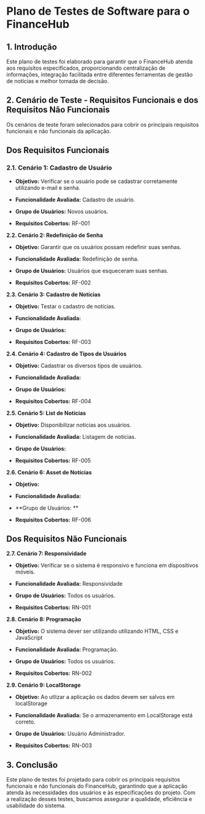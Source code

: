 # Plano de Testes de Software para o FinanceHub

## 1. Introdução

Este plano de testes foi elaborado para garantir que o FinanceHub atenda aos requisitos especificados, proporcionando centralização de informações, integração facilitada entre diferentes ferramentas de gestão de notícias e melhor tomada de decisão.


## 2. Cenário de Teste - Requisitos Funcionais e dos Requisitos Não Funcionais

Os cenários de teste foram selecionados para cobrir os principais requisitos funcionais e não funcionais da aplicação.

## Dos Requisitos Funcionais

### **2.1. Cenário 1: Cadastro de Usuário**

- **Objetivo:** Verificar se o usuário pode se cadastrar corretamente utilizando e-mail e senha.

- **Funcionalidade Avaliada:** Cadastro de usuário.

- **Grupo de Usuários:** Novos usuários.

- **Requisitos Cobertos:** RF-001

**2.2. Cenário 2: Redefinição de Senha**

- **Objetivo:** Garantir que os usuários possam redefinir suas senhas.

- **Funcionalidade Avaliada:** Redefinição de senha.

- **Grupo de Usuários:** Usuários que esqueceram suas senhas.

- **Requisitos Cobertos:** RF-002

**2.3. Cenário 3: Cadastro de Notícias**

- **Objetivo:** Testar o cadastro de notícias.

- **Funcionalidade Avaliada:** 

- **Grupo de Usuários:** 

- **Requisitos Cobertos:** RF-003

**2.4. Cenário 4: Cadastro de Tipos de Usuários**

- **Objetivo:** Cadastrar os diversos tipos de usuários.

- **Funcionalidade Avaliada:** 

- **Grupo de Usuários:** 

- **Requisitos Cobertos:** RF-004

**2.5. Cenário 5: List de Notícias**

- **Objetivo:** Disponibilizar notícias aos usuários.

- **Funcionalidade Avaliada:** Listagem de notícias.

- **Grupo de Usuários:**

- **Requisitos Cobertos:** RF-005

**2.6. Cenário 6: Asset  de Notícias**

- **Objetivo:**

- **Funcionalidade Avaliada:** 

- **Grupo de Usuários: **

- **Requisitos Cobertos:** RF-006

## Dos Requisitos Não Funcionais

**2.7. Cenário 7: Responsividade**

- **Objetivo:**  Verificar se o sistema é responsivo e funciona em dispositivos móveis.

- **Funcionalidade Avaliada:** Responsividade

- **Grupo de Usuários:** Todos os usuários.

- **Requisitos Cobertos:** RN-001

**2.8. Cenário 8: Programação**

- **Objetivo:** O sistema dever ser utilizando utilizando HTML, CSS e JavaScript

- **Funcionalidade Avaliada:** Programação.

- **Grupo de Usuários:** Todos os usuários.

- **Requisitos Cobertos:** RN-002

**2.9. Cenário 9: LocalStorage**

- **Objetivo:** Ao utlizar a aplicação os dados devem ser salvos em localStorage

- **Funcionalidade Avaliada:** Se o armazenamento em LocalStorage está correto.

- **Grupo de Usuários:** Usuário Administrador.

- **Requisitos Cobertos:** RN-003

## 3. Conclusão
Este plano de testes foi projetado para cobrir os principais requisitos funcionais e não funcionais do FinanceHub, garantindo que a aplicação atenda às necessidades dos usuários e às especificações do projeto. Com a realização desses testes, buscamos assegurar a qualidade, eficiência e usabilidade do sistema.
